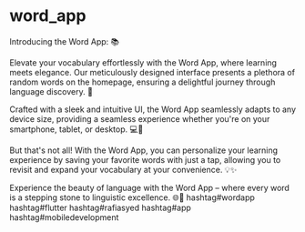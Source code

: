# word_app

Introducing the Word App: 📚

Elevate your vocabulary effortlessly with the Word App, where learning meets elegance. Our meticulously designed interface presents a plethora of random words on the homepage, ensuring a delightful journey through language discovery. 🌟

Crafted with a sleek and intuitive UI, the Word App seamlessly adapts to any device size, providing a seamless experience whether you're on your smartphone, tablet, or desktop. 💻📱

But that's not all! With the Word App, you can personalize your learning experience by saving your favorite words with just a tap, allowing you to revisit and expand your vocabulary at your convenience. 💡✨

Experience the beauty of language with the Word App – where every word is a stepping stone to linguistic excellence. 🌐📝
hashtag#wordapp hashtag#flutter hashtag#rafiasyed hashtag#app hashtag#mobiledevelopment
